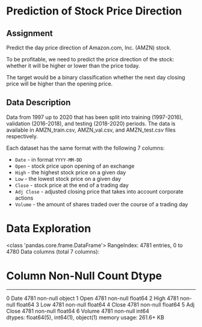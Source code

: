 # Prediction of Stock Price Direction
## Assignment
Predict the day price direction of Amazon.com, Inc. (AMZN) stock.

To be profitable, we need to predict the price direction of the stock: whether it will be higher or lower than the price today. 

The target would be a binary classification whether the next day closing price will be higher than the opening price.

## Data Description
Data from 1997 up to 2020 that has been split into training (1997-2016), validation (2016-2018), and testing (2018-2020) periods. The data is available in AMZN_train.csv, AMZN_val.csv, and AMZN_test.csv files respectively.

Each dataset has the same format with the following 7 columns:
- `Date` - in format `YYYY-MM-DD`
- `Open` - stock price upon opening of an exchange
- `High` - the highest stock price on a given day
- `Low` - the lowest stock price on a given day
- `Close` - stock price at the end of a trading day
- `Adj Close` - adjusted closing price that takes into account corporate actions
- `Volume` - the amount of shares traded over the course of a trading day

# Data Exploration
<class 'pandas.core.frame.DataFrame'>
RangeIndex: 4781 entries, 0 to 4780
Data columns (total 7 columns):
 #   Column     Non-Null Count  Dtype  
---  ------     --------------  -----  
 0   Date       4781 non-null   object 
 1   Open       4781 non-null   float64
 2   High       4781 non-null   float64
 3   Low        4781 non-null   float64
 4   Close      4781 non-null   float64
 5   Adj Close  4781 non-null   float64
 6   Volume     4781 non-null   int64  
dtypes: float64(5), int64(1), object(1)
memory usage: 261.6+ KB
